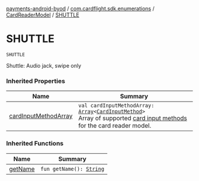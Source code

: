 [payments-android-byod](../../index.md) / [com.cardflight.sdk.enumerations](../index.md) / [CardReaderModel](index.md) / [SHUTTLE](./-s-h-u-t-t-l-e.md)

# SHUTTLE

`SHUTTLE`

Shuttle: Audio jack, swipe only

### Inherited Properties

| Name | Summary |
|---|---|
| [cardInputMethodArray](card-input-method-array.md) | `val cardInputMethodArray: `[`Array`](https://kotlinlang.org/api/latest/jvm/stdlib/kotlin/-array/index.html)`<`[`CardInputMethod`](../../com.cardflight.sdk.core.enums/-card-input-method/index.md)`>`<br>Array of supported [card input methods](../../com.cardflight.sdk.core.enums/-card-input-method/index.md) for the card reader model. |

### Inherited Functions

| Name | Summary |
|---|---|
| [getName](get-name.md) | `fun getName(): `[`String`](https://kotlinlang.org/api/latest/jvm/stdlib/kotlin/-string/index.html) |
